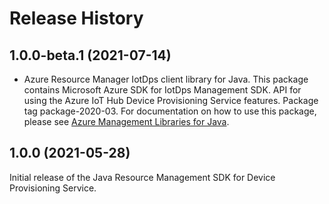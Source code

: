 # Release History

## 1.0.0-beta.1 (2021-07-14)

- Azure Resource Manager IotDps client library for Java. This package contains Microsoft Azure SDK for IotDps Management SDK. API for using the Azure IoT Hub Device Provisioning Service features. Package tag package-2020-03. For documentation on how to use this package, please see [Azure Management Libraries for Java](https://aka.ms/azsdk/java/mgmt).

## 1.0.0 (2021-05-28)

Initial release of the Java Resource Management SDK for Device Provisioning Service.
